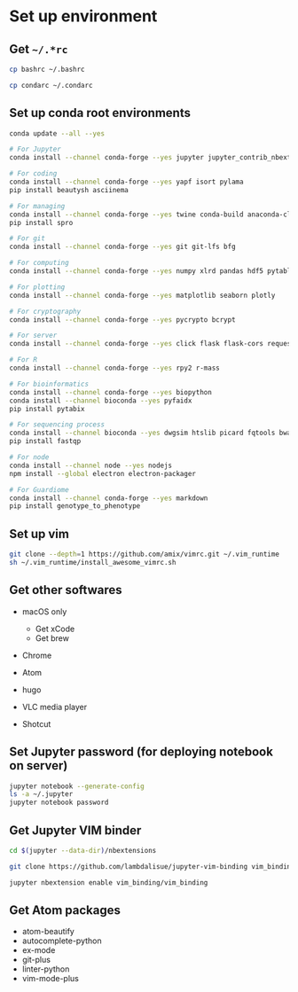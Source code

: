 # Set up environment

## Get `~/.*rc`

```sh
cp bashrc ~/.bashrc

cp condarc ~/.condarc
```

## Set up conda root environments

```sh
conda update --all --yes

# For Jupyter
conda install --channel conda-forge --yes jupyter jupyter_contrib_nbextensions nb_conda

# For coding
conda install --channel conda-forge --yes yapf isort pylama
pip install beautysh asciinema

# For managing
conda install --channel conda-forge --yes twine conda-build anaconda-client pyinstaller
pip install spro

# For git
conda install --channel conda-forge --yes git git-lfs bfg

# For computing
conda install --channel conda-forge --yes numpy xlrd pandas hdf5 pytables scikit-learn scipy statsmodels

# For plotting
conda install --channel conda-forge --yes matplotlib seaborn plotly

# For cryptography
conda install --channel conda-forge --yes pycrypto bcrypt

# For server
conda install --channel conda-forge --yes click flask flask-cors requests

# For R
conda install --channel conda-forge --yes rpy2 r-mass

# For bioinformatics
conda install --channel conda-forge --yes biopython
conda install --channel bioconda --yes pyfaidx
pip install pytabix

# For sequencing process
conda install --channel bioconda --yes dwgsim htslib picard fqtools bwa hisat2 kallisto samtools freebayes bcftools snpeff
pip install fastqp

# For node
conda install --channel node --yes nodejs
npm install --global electron electron-packager

# For Guardiome
conda install --channel conda-forge --yes markdown
pip install genotype_to_phenotype
```

## Set up vim

```sh
git clone --depth=1 https://github.com/amix/vimrc.git ~/.vim_runtime
sh ~/.vim_runtime/install_awesome_vimrc.sh
```

## Get other softwares

-   macOS only

    -   Get xCode
    -   Get brew

-   Chrome

-   Atom

-   hugo

-   VLC media player

-   Shotcut

## Set Jupyter password (for deploying notebook on server)

```sh
jupyter notebook --generate-config
ls -a ~/.jupyter
jupyter notebook password
```

## Get Jupyter VIM binder

```sh
cd $(jupyter --data-dir)/nbextensions

git clone https://github.com/lambdalisue/jupyter-vim-binding vim_binding

jupyter nbextension enable vim_binding/vim_binding
```

## Get Atom packages

-   atom-beautify
-   autocomplete-python
-   ex-mode
-   git-plus
-   linter-python
-   vim-mode-plus

